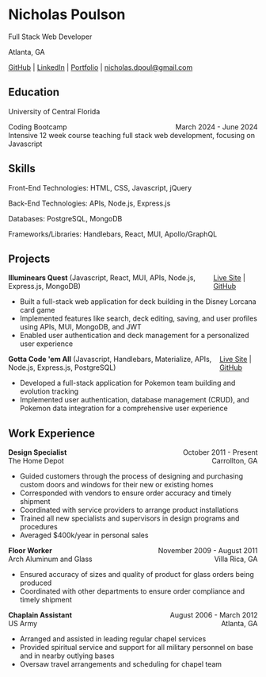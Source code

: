 # Nicholas Poulson
Full Stack Web Developer

Atlanta, GA

[GitHub](https://github.com/42Salokin) |
[LinkedIn](https://www.linkedin.com/in/nicholas-poulson-749112226/) |
[Portfolio](https://salokinreactportfolio.netlify.app/) |
nicholas.dpoul@gmail.com

## Education
University of Central Florida
<div style="display: flex; justify-content: space-between;">
  <div>Coding Bootcamp</div>
  <div>March 2024 - June 2024</div>
</div>
Intensive 12 week course teaching full stack web development, focusing on Javascript

## Skills
Front-End Technologies: HTML, CSS, Javascript, jQuery

Back-End Technologies: APIs, Node.js, Express.js

Databases: PostgreSQL, MongoDB

Frameworks/Libraries: Handlebars, React, MUI, Apollo/GraphQL

## Projects
<div style="display: flex; justify-content: space-between;">
  <div><strong>Illuminears Quest</strong> (Javascript, React, MUI, APIs, Node.js, Express.js, MongoDB)</div>
  <div>
    <a href="https://illuminears-quest.onrender.com/">Live Site</a> |
    <a href="https://github.com/Velazqe/illuminears">GitHub</a>
  </div>
</div>

* Built a full-stack web application for deck building in the Disney Lorcana card game
* Implemented features like search, deck editing, saving, and user profiles using APIs, MUI, MongoDB, and JWT
* Enabled user authentication and deck management for a personalized user experience

<div style="display: flex; justify-content: space-between;">
  <div><strong>Gotta Code 'em All</strong> (Javascript, Handlebars, Materialize, APIs, Node.js, Express.js, PostgreSQL)</div>
  <div>
    <a href="https://gotta-code.onrender.com/">Live Site</a> |
    <a href="https://github.com/42Salokin/gotta_code">GitHub</a>
  </div>
</div>

* Developed a full-stack application for Pokemon team building and evolution tracking
* Implemented user authentication, database management (CRUD), and Pokemon data integration for a comprehensive user experience

## Work Experience
<div style="display: flex; justify-content: space-between;">
  <div><strong>Design Specialist</strong></div>
  <div>October 2011 - Present</div>
</div>
<div style="display: flex; justify-content: space-between;">
  <div>The Home Depot</div>
  <div>Carrollton, GA</div>
</div>

* Guided customers through the process of designing and purchasing custom doors and windows for their new or existing homes 
* Corresponded with vendors to ensure order accuracy and timely shipment
* Coordinated with service providers to arrange product installations
* Trained all new specialists and supervisors in design programs and procedures
* Averaged $400k/year in personal sales


<div style="display: flex; justify-content: space-between;">
  <div><strong>Floor Worker</strong></div>
  <div>November 2009 - August 2011</div>
</div>
<div style="display: flex; justify-content: space-between;">
  <div>Arch Aluminum and Glass</div>
  <div>Villa Rica, GA</div>
</div>

* Ensured accuracy of sizes and quality of product for glass orders being produced
* Coordinated with other departments to ensure order compliance and timely shipment


<div style="display: flex; justify-content: space-between;">
  <div><strong>Chaplain Assistant</strong></div>
  <div>August 2006 - March 2012</div>
</div>
<div style="display: flex; justify-content: space-between;">
  <div>US Army</div>
  <div>Atlanta, GA</div>
</div>

* Arranged and assisted in leading regular chapel services
*  Provided spiritual service and support for all military personnel on base and in nearby outlying bases
* Oversaw travel arrangements and scheduling for chapel team










